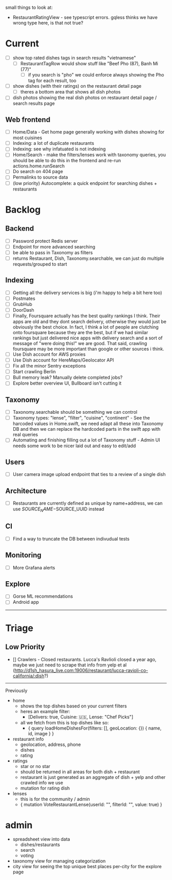 small things to look at:

- RestaurantRatingView - see typescript errors. gqless thinks we have wrong type here, is that not true?


# Current

- [ ] show top rated dishes tags in search results "vietnamese"
  - [ ] RestaurantTagRow would show stuff like "Beef Pho (87), Banh Mi (77)"
    - [ ] if you search is "pho" we could enforce always showing the Pho tag for each result, too
- [ ] show dishes (with their ratings) on the restaurant detail page
  - [ ] theres a bottom area that shows all dish photos
- [ ] dish photos showing the real dish photos on restaurant detail page / search results page

## Web frontend

- [ ] Home/Data - Get home page generally working with dishes showing for most cuisines
- [ ] Indexing: a lot of duplicate restaurants
- [ ] Indexing: see why infatuated is not indexing
- [ ] Home/Search - make the filters/lenses work with taxonomy queries, you should be able to do this in the frontend and re-run actions.home.runSearch
- [ ] Do search on 404 page
- [ ] Permalinks to source data
- [ ] (low priority) Autocomplete: a quick endpoint for searching dishes + restaurants

# Backlog

## Backend

- [ ] Password protect Redis server
- [ ] Endpoint for more advanced searching
- [ ] be able to pass in Taxonomy as filters
- [ ] returns Restaurant, Dish, Taxonomy.searchable, we can just do multiple requests/grouped to start

## Indexing

- [ ] Getting all the delivery services is big (i'm happy to help a bit here too)
- [ ] Postmates
- [ ] GrubHub
- [ ] DoorDash
- [ ] Finally, Foursquare actually has the best quality rankings I think. Their apps are old and they dont search delivery, otherwise they would just be obviously the best choice. In fact, I think a lot of people are clutching onto foursquare because they are the best, but if we had similar rankings but just delivered nice apps with delivery search and a sort of message of "were doing this!" we are good. That said, crawling foursquare may be more important than google or other sources i think.
- [ ] Use Dish account for AWS proxies
- [ ] Use Dish account for HereMaps/Geolocator API
- [ ] Fix all the minor Sentry exceptions
- [ ] Start crawling Berlin
- [ ] Bull memory leak? Manually delete completed jobs?
- [ ] Explore better overview UI, Bullboard isn't cutting it

## Taxonomy

- [ ] Taxonomy.searchable should be something we can control
- [ ] Taxonomy types: "lense", "filter", "cuisine", "continent" - See the harcoded values in Home.swift, we need adapt all these into Taxonomy DB and then we can replace the hardcoded parts in the swift app with real queries
- [ ] Automating and finishing filling out a lot of Taxonomy stuff - Admin UI needs some work to be nicer laid out and easy to edit/add

## Users

- [ ] User camera image upload endpoint that ties to a review of a single dish

## Architecture

- [ ] Restaurants are currently defined as unique by name+address, we can use $SOURCE_NAME-$SOURCE_UUID instead

## CI

- [ ] Find a way to truncate the DB between indivudual tests

## Monitoring

- [ ] More Grafana alerts

## Explore

- [ ] Gorse ML recommendations
- [ ] Android app

---

# Triage

## Low Priority

- [] Crawlers - Closed restaurants. Lucca's Ravlioli closed a year ago, maybe we just need to scrape that info from yelp et al (http://d1sh_hasura_live.com:19006/restaurant/lucca-ravioli-co-california/:dish?)

---

Previously

- home
  - shows the top dishes based on your current filters
  - heres an example filter:
    - [Delivers: true, Cuisine: 🇺🇸, Lense: "Chef Picks"]
  - all we fetch from this is top dishes like so:
    - { query loadHomeDishesFor(filters: [], geoLocation: {}) { name, id, image } }
- restaurant info
  - geolocation, address, phone
  - dishes
  - rating
- ratings
  - star or no star
  - should be returned in all areas for both dish + restaurant
  - restaurant is just generated as an aggregate of dish + yelp and other crawled info we use
  - mutation for rating dish
- lenses
  - this is for the community / admin
  - { mutation VoteRestaurantLense(userId: "", filterId: "", value: true) }

# admin

- spreadsheet view into data
  - dishes/restaurants
  - search
  - voting
- taxonomy view for managing categorization
- city view for seeing the top unique best places per-city for the explore page
